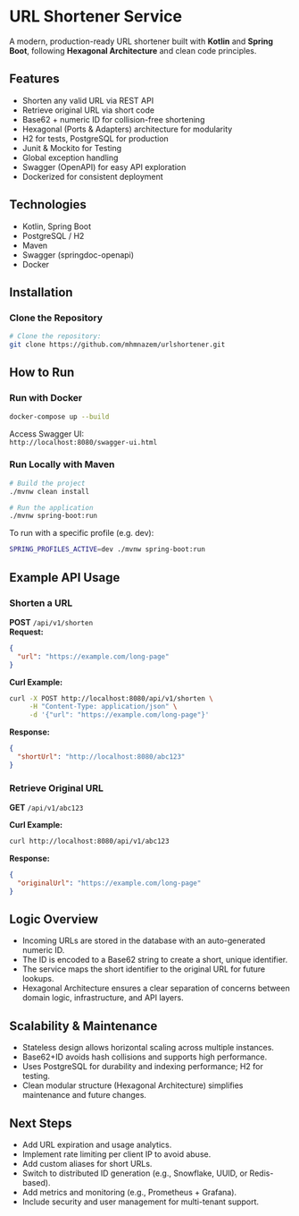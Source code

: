 # URL Shortener Service

A modern, production-ready URL shortener built with **Kotlin** and **Spring Boot**, following **Hexagonal Architecture** and clean code principles.

## Features

-  Shorten any valid URL via REST API
-  Retrieve original URL via short code
-  Base62 + numeric ID for collision-free shortening
-  Hexagonal (Ports & Adapters) architecture for modularity
-  H2 for tests, PostgreSQL for production
-  Junit & Mockito for Testing
-  Global exception handling
-  Swagger (OpenAPI) for easy API exploration
-  Dockerized for consistent deployment

## Technologies

- Kotlin, Spring Boot
- PostgreSQL / H2
- Maven
- Swagger (springdoc-openapi)
- Docker
## Installation

### Clone the Repository
```bash
# Clone the repository:
git clone https://github.com/mhmnazem/urlshortener.git
```

## How to Run

### Run with Docker

```bash
docker-compose up --build
```

Access Swagger UI:  
`http://localhost:8080/swagger-ui.html`

### Run Locally with Maven

```bash
# Build the project
./mvnw clean install

# Run the application
./mvnw spring-boot:run
```

To run with a specific profile (e.g. dev):

```bash
SPRING_PROFILES_ACTIVE=dev ./mvnw spring-boot:run
```

## Example API Usage

### Shorten a URL

**POST** `/api/v1/shorten`  
**Request:**
```json
{
  "url": "https://example.com/long-page"
}
```
**Curl Example:**

```bash
curl -X POST http://localhost:8080/api/v1/shorten \
     -H "Content-Type: application/json" \
     -d '{"url": "https://example.com/long-page"}'
```
**Response:**
```json
{
  "shortUrl": "http://localhost:8080/abc123"
}
```


### Retrieve Original URL

**GET** `/api/v1/abc123`  

**Curl Example:**
```bash
curl http://localhost:8080/api/v1/abc123
```

**Response:**
```json
{
  "originalUrl": "https://example.com/long-page"
}
```

## Logic Overview

- Incoming URLs are stored in the database with an auto-generated numeric ID.
- The ID is encoded to a Base62 string to create a short, unique identifier.
- The service maps the short identifier to the original URL for future lookups.
- Hexagonal Architecture ensures a clear separation of concerns between domain logic, infrastructure, and API layers.

## Scalability & Maintenance

- Stateless design allows horizontal scaling across multiple instances.
- Base62+ID avoids hash collisions and supports high performance.
- Uses PostgreSQL for durability and indexing performance; H2 for testing.
- Clean modular structure (Hexagonal Architecture) simplifies maintenance and future changes.

## Next Steps

- Add URL expiration and usage analytics.
- Implement rate limiting per client IP to avoid abuse.
- Add custom aliases for short URLs.
- Switch to distributed ID generation (e.g., Snowflake, UUID, or Redis-based).
- Add metrics and monitoring (e.g., Prometheus + Grafana).
- Include security and user management for multi-tenant support.

